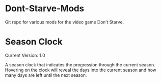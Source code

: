 Dont-Starve-Mods
================

Git repo for various mods for the video game Don't Starve.

Season Clock
================
Current Version: 1.0

A season clock that indicates the progression through the current season. Hovering on the clock will reveal the days into the current season and how many days are left until the next season.